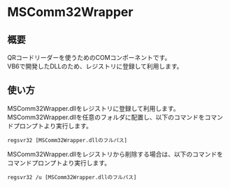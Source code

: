 # MSComm32Wrapper
## 概要
QRコードリーダーを使うためのCOMコンポーネントです。  
VB6で開発したDLLのため、レジストリに登録して利用します。
## 使い方
MSComm32Wrapper.dllをレジストリに登録して利用します。  
MSComm32Wrapper.dllを任意のフォルダに配置し、以下のコマンドをコマンドプロンプトより実行します。

    regsvr32 [MSComm32Wrapper.dllのフルパス]

MSComm32Wrapper.dllをレジストリから削除する場合は、以下のコマンドをコマンドプロンプトより実行します。

    regsvr32 /u [MSComm32Wrapper.dllのフルパス]
